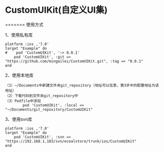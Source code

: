 # CustomUIKit(自定义UI集)
=======
使用方式

1、使用私有库


    platform :ios ,'7.0'
    target "Example" do
    #    pod 'CustomUIKit', '~> 0.0.1'
        pod 'CustomUIKit', :git => "https://github.com/mingailei/CustomUIKit.git", :tag => "0.0.1"
    end


2、使用本地库


    （1）~/Documents中新建文件夹git_repository（地址可以任意，第3步中的配置地址为该地址）
    （2）下载代码到文件夹git_repository中
    （3）Podfile中添加
            pod 'CustomUIKit', :local => "~/Documents/git_repository/CustomUIKit"


3、使用svn库


    platform :ios ,'7.0'
    target "Example" do
        pod 'CustomUIKit', :svn => "https://192.168.1.103/svn/ecoalstore/trunk/ios/CustomUIKit"
    end
